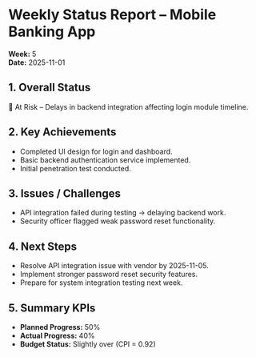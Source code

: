 # Weekly Status Report – Mobile Banking App
**Week:** 5  
**Date:** 2025-11-01  

## 1. Overall Status
🔴 At Risk – Delays in backend integration affecting login module timeline.  

## 2. Key Achievements
- Completed UI design for login and dashboard.  
- Basic backend authentication service implemented.  
- Initial penetration test conducted.  

## 3. Issues / Challenges
- API integration failed during testing → delaying backend work.  
- Security officer flagged weak password reset functionality.  

## 4. Next Steps
- Resolve API integration issue with vendor by 2025-11-05.  
- Implement stronger password reset security features.  
- Prepare for system integration testing next week.  

## 5. Summary KPIs
- **Planned Progress:** 50%  
- **Actual Progress:** 40%  
- **Budget Status:** Slightly over (CPI = 0.92)